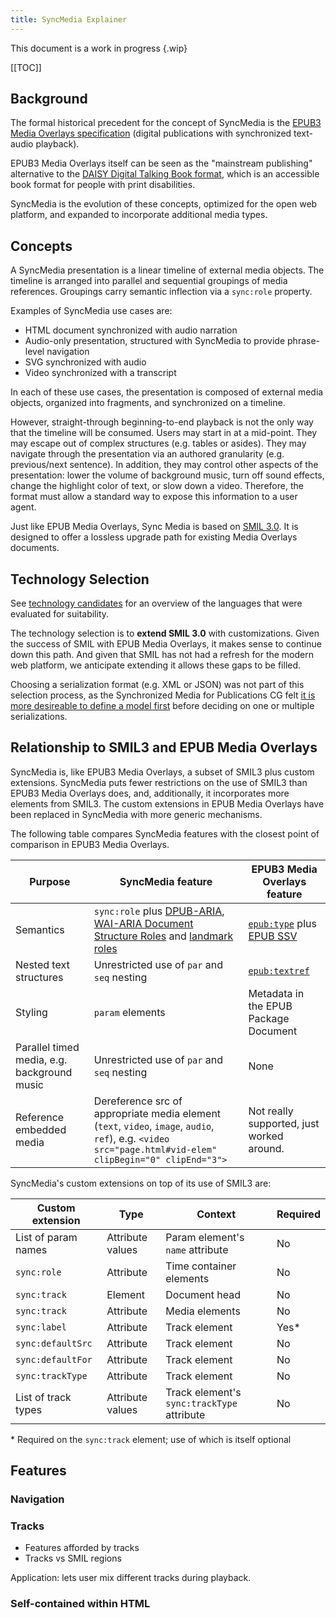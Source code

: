 ```yaml
---
title: SyncMedia Explainer
---
```

This document is a work in progress {.wip}

[[TOC]]

## Background

The formal historical precedent for the concept of SyncMedia is the [EPUB3 Media Overlays specification](http://www.idpf.org/epub/31/spec/epub-mediaoverlays.html) (digital publications with synchronized text-audio playback).

EPUB3 Media Overlays itself can be seen as the "mainstream publishing" alternative to the [DAISY Digital Talking Book format](http://www.daisy.org/daisypedia/daisy-digital-talking-book), which is an accessible book format for people with print disabilities.

SyncMedia is the evolution of these concepts, optimized for the open web platform, and expanded to incorporate additional media types.

## Concepts

A SyncMedia presentation is a linear timeline of external media objects. The timeline is arranged into parallel and sequential groupings of media references. Groupings carry semantic inflection via a `sync:role` property.

Examples of SyncMedia use cases are:
* HTML document synchronized with audio narration
* Audio-only presentation, structured with SyncMedia to provide phrase-level navigation
* SVG synchronized with audio
* Video synchronized with a transcript

In each of these use cases, the presentation is composed of external media objects, organized into fragments, and synchronized on a timeline.

However, straight-through beginning-to-end playback is not the only way that the timeline will be consumed. Users may start in at a mid-point. They may escape out of complex structures (e.g. tables or asides). They may navigate through the presentation via an authored granularity (e.g. previous/next sentence). In addition, they may control other aspects of the presentation: lower the volume of background music, turn off sound effects, change the highlight color of text, or slow down a video. Therefore, the format must allow a standard way to expose this information to a user agent.

Just like EPUB Media Overlays, Sync Media is based on [SMIL 3.0](https://www.w3.org/TR/REC-smil/smil30.html). It is designed to offer a lossless upgrade path for existing Media Overlays documents.


## Technology Selection

See [technology candidates](technology-candidates.html) for an overview of the languages that were evaluated for suitability.

The technology selection is to __extend SMIL 3.0__ with customizations. Given the success of SMIL with EPUB Media Overlays, it makes sense to continue down this path. And given that SMIL has not had a refresh for the modern web platform, we anticipate extending it allows these gaps to be filled.

Choosing a serialization format (e.g. XML or JSON) was not part of this selection process, as the Synchronized Media for Publications CG felt [it is more desireable to define a model first](https://lists.w3.org/Archives/Public/public-sync-media-pub/2020Jul/0005.html) before deciding on one or multiple serializations.  

## Relationship to SMIL3 and EPUB Media Overlays

SyncMedia is, like EPUB3 Media Overlays, a subset of SMIL3 plus custom extensions. SyncMedia puts fewer restrictions on the use of SMIL3 than EPUB3 Media Overlays does, and, additionally, it incorporates more elements from SMIL3. The custom extensions in EPUB Media Overlays have been replaced in SyncMedia with more generic mechanisms.

The following table compares SyncMedia features with the closest point of comparison in EPUB3 Media Overlays.

| Purpose | SyncMedia feature | EPUB3 Media Overlays feature |
|---------|-------------------|-----------------------------|
| Semantics | `sync:role` plus [DPUB-ARIA](https://www.w3.org/TR/dpub-aria-1.0/), [WAI-ARIA Document Structure Roles](https://www.w3.org/TR/wai-aria/#document_structure_roles) and [landmark roles](https://www.w3.org/TR/wai-aria-1.1/#landmark_roles)   | [`epub:type`](https://www.w3.org/publishing/epub/epub-contentdocs.html#attrdef-epub-type) plus [EPUB SSV](https://idpf.github.io/epub-vocabs/structure/)|
| Nested text structures | Unrestricted use of `par` and `seq` nesting | [`epub:textref`](https://www.w3.org/publishing/epub/epub-mediaoverlays.html#attrdef-body-textref) | 
| Styling | `param` elements | Metadata in the EPUB Package Document |
| Parallel timed media, e.g. background music | Unrestricted use of `par` and `seq` nesting | None |
| Reference embedded media | Dereference src of appropriate media element (`text`, `video`, `image`, `audio`, `ref`), e.g. `<video src="page.html#vid-elem" clipBegin="0" clipEnd="3">` | Not really supported, just worked around.|

SyncMedia's custom extensions on top of its use of SMIL3 are:

| Custom extension | Type | Context | Required |
|------------------|------|---------|----------|
| List of param names | Attribute values | Param element's `name` attribute | No |
| `sync:role` | Attribute | Time container elements | No |
| `sync:track` | Element | Document head | No |
| `sync:track` | Attribute | Media elements | No |
| `sync:label` | Attribute | Track element | Yes* |
| `sync:defaultSrc` | Attribute | Track element | No |
| `sync:defaultFor` | Attribute | Track element | No |
| `sync:trackType` | Attribute | Track element | No |
| List of track types | Attribute values | Track element's `sync:trackType` attribute | No |

\* Required on the `sync:track` element; use of which is itself optional

## Features

### Navigation

### Tracks

* Features afforded by tracks
* Tracks vs SMIL regions

Application: lets user mix different tracks during playback.

### Self-contained within HTML